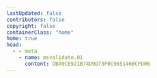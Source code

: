 ```yaml
---
lastUpdated: false
contributors: false
copyright: false
containerClass: "home"
home: true
head:
  - - meta
    - name: msvalidate.01
      content: DBA9CE921B74D9D73F0C965146BCFD06
---
```


<!-- ::: warning 活动公告
第六期“一生一芯”计划即将于2023年7月2日启动，待第六期宣讲会结束后会重新开启报名通道。
- **会议时间**：7月2日（周日）下午 14:30-16:30
- **腾讯会议**：134-206-904
- **视频链接**：http://live.bilibili.com/24416626
- **线下参会**：下方扫码报名（北京/上海），有纪念品。<span style="color:red;">线下参会报名截止：7月1日23:59</span>

<el-row align="middle"
        :gutter="20">
    <el-col :span="8">
        <img src="/res/images/temp/poster-1.png" />
    </el-col>
    <el-col :span="8">
        <img src="/res/images/temp/poster-2.png" />
    </el-col>
    <el-col :span="8">
        <img src="/res/images/temp/poster-3.png" />
    </el-col>
</el-row>
::: -->

<TheHome />

